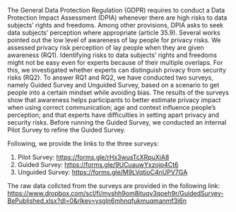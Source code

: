 The General Data Protection Regulation (GDPR) requires to conduct a Data Protection Impact Assessment (DPIA) whenever there are high risks to data subjects’ rights and freedoms. Among other provisions, DPIA asks to seek data subjects’ perception where appropriate (article 35.9). Several works pointed out the low level of awareness of lay people for privacy risks. We assessed privacy risk perception of lay people when they are given awareness (RQ1). Identifying risks to data subjects’ rights and freedoms might not be easy even for experts because of their multiple overlaps. For this, we investigated whether experts can distinguish privacy from security risks (RQ2). 
To answer RQ1 and RQ2, we have conducted two surveys, namely Guided Survey and Unguided Survey, based on a scenario to get people into a certain mindset while avoiding bias. The results of the surveys show that awareness helps participants to better estimate privacy impact when using correct communication; age and context influence people’s perception; and that experts have difficulties in setting apart privacy and security risks.
Before running the Guided Survey, we conducted an internal Pilot Survey to refine the Guided Survey.

Following, we provide the links to the three surveys:
  1. Pilot Survey: https://forms.gle/rHx3wusTcXRpuXiA8
  2. Guided Survey: https://forms.gle/9UCuauwYxzojp4Ct6
  3. Unguided Survey: https://forms.gle/M9LVqtioC4nUPV7GA

The raw data collcted from the surveys are provided in the following link: https://www.dropbox.com/scl/fi/myshh9om8ituqv3qoeh9r/GuidedSurvey-BePublished.xlsx?dl=0&rlkey=ysgln6mhnqfukmuqmanmf3i6n
